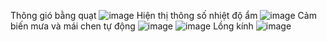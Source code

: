 Thông gió bằng quạt
![image](https://user-images.githubusercontent.com/85368072/178926019-1a9e2db0-98c5-475a-9e78-b71dd546cae5.png)
Hiện thị thông số nhiệt độ ẩm
![image](https://user-images.githubusercontent.com/85368072/178926237-0a49b84f-e423-43a5-9931-6588899c91e8.png)
Cảm biến mưa và mái chen tự động
![image](https://user-images.githubusercontent.com/85368072/178926338-1e1b5b79-1437-4232-b5d1-dcc75e1982b7.png)
![image](https://user-images.githubusercontent.com/85368072/178926358-2b12bc77-b268-45e3-a633-4f82a2946387.png)
Lồng kính 
![image](https://user-images.githubusercontent.com/85368072/178926421-deead3bd-638e-4041-a47a-a9d9b9bb050c.png)
